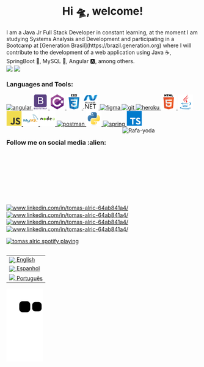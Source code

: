 <h1 align="center">Hi 🛸, welcome! </h1><div>  
I am a Java Jr Full Stack Developer in constant learning, at the moment I am studying Systems Analysis and Development and participating in a Bootcamp at [Generation Brasil](https://brazil.generation.org) where I will contribute to the development of a web application using Java ☕, SpringBoot 🍃, MySQL 🐬, Angular 🅰️, among others.
  <div>
  <img height="160em"   align="center" src="https://github-readme-stats.vercel.app/api?username=TomasAlric&show_icons=true&theme=highcontrast&include_all_commits=true&count_private=true"/>
  <img height="160em"  align="center" src="https://github-readme-stats.vercel.app/api/top-langs/?username=TomasAlric&&layout=compact&hide=shell&theme=highcontrast"
  
  </div>
     <div>
    <h3 align="left">Languages and Tools:</h3>
         </div>
 <div>
<p align="left"> <a href="https://angular.io" target="_blank"> <img src="https://angular.io/assets/images/logos/angular/angular.svg" alt="angular" width="40" height="40"/> </a> <a href="https://getbootstrap.com" target="_blank"> <img src="https://raw.githubusercontent.com/devicons/devicon/master/icons/bootstrap/bootstrap-plain-wordmark.svg" alt="bootstrap" width="40" height="40"/> </a> <a href="https://www.w3schools.com/cs/" target="_blank"> <img src="https://raw.githubusercontent.com/devicons/devicon/master/icons/csharp/csharp-original.svg" alt="csharp" width="40" height="40"/> </a> <a href="https://www.w3schools.com/css/" target="_blank"> <img src="https://raw.githubusercontent.com/devicons/devicon/master/icons/css3/css3-original-wordmark.svg" alt="css3" width="40" height="40"/> </a> <a href="https://dotnet.microsoft.com/" target="_blank"> <img src="https://raw.githubusercontent.com/devicons/devicon/master/icons/dot-net/dot-net-original-wordmark.svg" alt="dotnet" width="40" height="40"/> </a> <a href="https://www.figma.com/" target="_blank"> <img src="https://www.vectorlogo.zone/logos/figma/figma-icon.svg" alt="figma" width="40" height="40"/> </a> <a href="https://git-scm.com/" target="_blank"> <img src="https://www.vectorlogo.zone/logos/git-scm/git-scm-icon.svg" alt="git" width="40" height="40"/> </a> <a href="https://heroku.com" target="_blank"> <img src="https://www.vectorlogo.zone/logos/heroku/heroku-icon.svg" alt="heroku" width="40" height="40"/> </a> <a href="https://www.w3.org/html/" target="_blank"> <img src="https://raw.githubusercontent.com/devicons/devicon/master/icons/html5/html5-original-wordmark.svg" alt="html5" width="40" height="40"/> </a> <a href="https://www.java.com" target="_blank"> <img src="https://raw.githubusercontent.com/devicons/devicon/master/icons/java/java-original.svg" alt="java" width="40" height="40"/> </a> <a href="https://developer.mozilla.org/en-US/docs/Web/JavaScript" target="_blank"> <img src="https://raw.githubusercontent.com/devicons/devicon/master/icons/javascript/javascript-original.svg" alt="javascript" width="40" height="40"/> </a> <a href="https://www.mysql.com/" target="_blank"> <img src="https://raw.githubusercontent.com/devicons/devicon/master/icons/mysql/mysql-original-wordmark.svg" alt="mysql" width="40" height="40"/> </a> <a href="https://nodejs.org" target="_blank"> <img src="https://raw.githubusercontent.com/devicons/devicon/master/icons/nodejs/nodejs-original-wordmark.svg" alt="nodejs" width="40" height="40"/> </a> <a href="https://postman.com" target="_blank"> <img src="https://www.vectorlogo.zone/logos/getpostman/getpostman-icon.svg" alt="postman" width="40" height="40"/> </a> <a href="https://www.python.org" target="_blank"> <img src="https://raw.githubusercontent.com/devicons/devicon/master/icons/python/python-original.svg" alt="python" width="40" height="40"/> </a> <a href="https://spring.io/" target="_blank"> <img src="https://www.vectorlogo.zone/logos/springio/springio-icon.svg" alt="spring" width="40" height="40"/> </a> <a href="https://www.typescriptlang.org/" target="_blank"> <img src="https://raw.githubusercontent.com/devicons/devicon/master/icons/typescript/typescript-original.svg" alt="typescript" width="40" height="40"/> </a>
  <img align="right" alt="Rafa-yoda" width="200" height="200" src="https://64.media.tumblr.com/7d6c6006d54d3f32a22badac769049e3/tumblr_inline_ojj9i5v6wV1sp1kfz_500.gifv">
</div>
  
  ##
 
  <h3 align="left">Follow me on social media :alien: </h3>
<p align="left">
  
 <a href="https://www.linkedin.com/in/tomas-alric-64ab841a4/" target="blank"><img align="center" src="https://img.shields.io/badge/LinkedIn-0077B5?style=for-the-badge&logo=linkedin&logoColor=white" alt="www.linkedin.com/in/tomas-alric-64ab841a4/" height="30" width="110" /></a>
<a href="https://www.linkedin.com/in/tomas-alric-64ab841a4/" target="blank"><img align="center" src="https://img.shields.io/badge/WhatsApp-25D366?style=for-the-badge&logo=whatsapp&logoColor=white" alt="www.linkedin.com/in/tomas-alric-64ab841a4/" height="30" width="110" /></a>
<a href="https://www.linkedin.com/in/tomas-alric-64ab841a4/" target="blank"><img align="center" src="https://img.shields.io/badge/Gmail-D14836?style=for-the-badge&logo=gmail&logoColor=white" alt="www.linkedin.com/in/tomas-alric-64ab841a4/" height="30" width="110" /></a>
<a href="https://www.linkedin.com/in/tomas-alric-64ab841a4/" target="blank"><img align="center" src="https://img.shields.io/badge/Discord-7289DA?style=for-the-badge&logo=discord&logoColor=white" alt="www.linkedin.com/in/tomas-alric-64ab841a4/" height="30" width="110" /></a>
 
[<img src="https://spotify-now-playing-kappa.vercel.app/api/spotify-playing" alt="tomas alric spotify playing" width="350" />]()
    
<table align="right">
 <tr><td><a href="README.md"><img src="https://i.imgur.com/Ja6zOUB.png" height="18.5" align="center"> English</a></td></tr>
 <tr><td><a href="README_fr.md"><img src="https://i.imgur.com/aTLvLiO.png" height="18.5" align="center"> Espanhol</a></td></tr>
 <tr><td><a href="README_pt.md"><img src="https://i.imgur.com/0AUV6Hy.png" height="16 align="center">  Português</a></td></tr>
</table>

  ![Snake animation](https://github.com/rafaballerini/rafaballerini/blob/output/github-contribution-grid-snake.svg)
 
</div>
